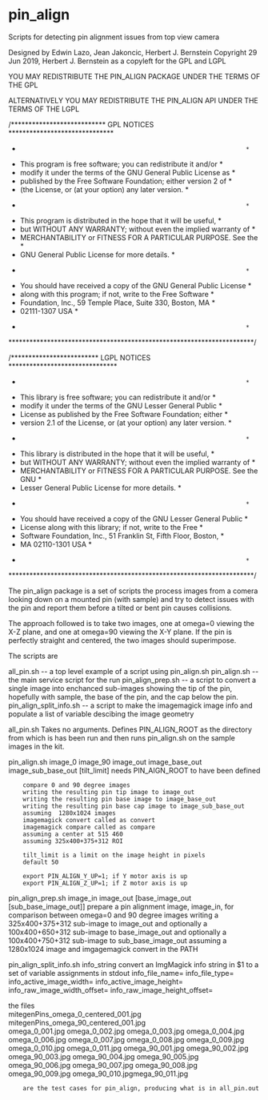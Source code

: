 # pin_align
Scripts for detecting pin alignment issues from top view camera

Designed by Edwin Lazo, Jean Jakoncic, Herbert J. Bernstein
Copyright 29 Jun 2019, Herbert J. Bernstein
as a copyleft for the GPL and LGPL

 YOU MAY REDISTRIBUTE THE PIN_ALIGN PACKAGE UNDER THE TERMS OF THE GPL
                     
 ALTERNATIVELY YOU MAY REDISTRIBUTE THE PIN_ALIGN API UNDER THE TERMS
 OF THE LGPL

/*************************** GPL NOTICES ******************************
 *                                                                    *
 * This program is free software; you can redistribute it and/or      *
 * modify it under the terms of the GNU General Public License as     *
 * published by the Free Software Foundation; either version 2 of     *
 * (the License, or (at your option) any later version.               *
 *                                                                    *
 * This program is distributed in the hope that it will be useful,    *
 * but WITHOUT ANY WARRANTY; without even the implied warranty of     *
 * MERCHANTABILITY or FITNESS FOR A PARTICULAR PURPOSE.  See the      *
 * GNU General Public License for more details.                       *
 *                                                                    *
 * You should have received a copy of the GNU General Public License  *
 * along with this program; if not, write to the Free Software        *
 * Foundation, Inc., 59 Temple Place, Suite 330, Boston, MA           *
 * 02111-1307  USA                                                    *
 *                                                                    *
 **********************************************************************/

/************************* LGPL NOTICES *******************************
 *                                                                    *
 * This library is free software; you can redistribute it and/or      *
 * modify it under the terms of the GNU Lesser General Public         *
 * License as published by the Free Software Foundation; either       *
 * version 2.1 of the License, or (at your option) any later version. *
 *                                                                    *
 * This library is distributed in the hope that it will be useful,    *
 * but WITHOUT ANY WARRANTY; without even the implied warranty of     *
 * MERCHANTABILITY or FITNESS FOR A PARTICULAR PURPOSE.  See the GNU  *
 * Lesser General Public License for more details.                    *
 *                                                                    *
 * You should have received a copy of the GNU Lesser General Public   *
 * License along with this library; if not, write to the Free         *
 * Software Foundation, Inc., 51 Franklin St, Fifth Floor, Boston,    *
 * MA  02110-1301  USA                                                *
 *                                                                    *
 **********************************************************************/

 The pin_align package is a set of scripts the process images from
a comera looking down on a mounted pin (with sample) and try to detect
issues with the pin and report them before a tilted or bent pin causes
collisions.

  The approach followed is to take two images, one at omega=0 viewing the
X-Z plane, and one at omega=90 viewing the X-Y plane.  If the pin is
perfectly straight and centered, the two images should superimpose.

  The scripts are


  all_pin.sh -- a top level example of a script using pin_align.sh
  pin_align.sh -- the main service script for the run
  pin_align_prep.sh -- a script to convert a single image into enchanced
      sub-images showing the tip of the pin, hopefully with sample,
      the base of the pin, and the cap below the pin.
  pin_align_split_info.sh -- a script to make the imagemagick image info
      and populate a list of variable descibing the image geometry

all_pin.sh
        Takes no arguments.  Defines PIN_ALIGN_ROOT as the directory from
        which is has been run and then runs pin_align.sh on the sample images
        in the kit.
     

pin_align.sh image_0 image_90 image_out image_base_out image_sub_base_out [tilt_limit]
        needs PIN_AIGN_ROOT to have been defined

        compare 0 and 90 degree images
        writing the resulting pin tip image to image_out
        writing the resulting pin base image to image_base_out
        writing the resulting pin base cap image to image_sub_base_out
        assuming  1280x1024 images
        imagemagick convert called as convert
        imagemagick compare called as compare
        assuming a center at 515 460
        assuming 325x400+375+312 ROI
   
        tilt_limit is a limit on the image height in pixels
        default 50 
 
        export PIN_ALIGN_Y_UP=1; if Y motor axis is up
        export PIN_ALIGN_Z_UP=1; if Z motor axis is up

pin_align_prep.sh image_in image_out [base_image_out [sub_base_image_out]]
        prepare a pin alignment image, image_in, for
        comparison between omega=0 and 90 degree images
        writing a 325x400+375+312 sub-image to image_out
        and optionally a 100x400+650+312 sub-image to base_image_out
        and optionally a 100x400+750+312 sub-image to sub_base_image_out
        assuming a 1280x1024 image and imgagemagick convert
        in the PATH

pin_align_split_info.sh  info_string
        convert an ImgMagick info string in $1 to a set of variable
        assignments in stdout
            info_file_name=
            info_file_type=
            info_active_image_width=
            info_active_image_height=
            info_raw_image_width_offset=
            info_raw_image_height_offset=

the files  	
 	mitegenPins_omega_0_centered_001.jpg	mitegenPins_omega_90_centered_001.jpg 	
	omega_0_001.jpg	omega_0_002.jpg omega_0_003.jpg omega_0_004.jpg omega_0_006.jpg 
	omega_0_007.jpg omega_0_008.jpg omega_0_009.jpg omega_0_010.jpg omega_0_011.jpg
	omega_90_001.jpg omega_90_002.jpg omega_90_003.jpg omega_90_004.jpg
	omega_90_005.jpg omega_90_006.jpg omega_90_007.jpg omega_90_008.jpg
	omega_90_009.jpg omega_90_010.jpgmega_90_011.jpg

        are the test cases for pin_align, producing what is in all_pin.out
